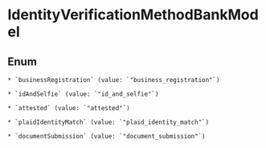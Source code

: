 
# IdentityVerificationMethodBankModel

## Enum


    * `businessRegistration` (value: `"business_registration"`)

    * `idAndSelfie` (value: `"id_and_selfie"`)

    * `attested` (value: `"attested"`)

    * `plaidIdentityMatch` (value: `"plaid_identity_match"`)

    * `documentSubmission` (value: `"document_submission"`)



